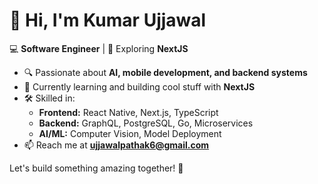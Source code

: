 # 👋 Hi, I'm Kumar Ujjawal  

💻 **Software Engineer** | 🚀 Exploring **NextJS**  

- 🔍 Passionate about **AI, mobile development, and backend systems**  
- 🌱 Currently learning and building cool stuff with **NextJS**  
- 🛠️ Skilled in:  
  - **Frontend:** React Native, Next.js, TypeScript  
  - **Backend:** GraphQL, PostgreSQL, Go, Microservices  
  - **AI/ML:** Computer Vision, Model Deployment  
- 📫 Reach me at **ujjawalpathak6@gmail.com**  

Let's build something amazing together! 🚀  


<!---
kumarUjjawal/kumarUjjawal is a ✨ special ✨ repository because its `README.md` (this file) appears on your GitHub profile.
You can click the Preview link to take a look at your changes.
--->
